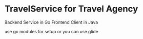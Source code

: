 # TravelService for Travel Agency

Backend Service in Go
Frontend Client in Java

use go modules for setup 
or you can use glide
